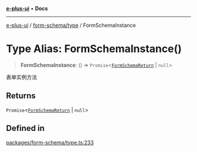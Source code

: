 [**e-plus-ui**](../../../README.md) • **Docs**

***

[e-plus-ui](../../../modules.md) / [form-schema/type](../README.md) / FormSchemaInstance

# Type Alias: FormSchemaInstance()

> **FormSchemaInstance**: () => `Promise`\<[`FormSchemaReturn`](../interfaces/FormSchemaReturn.md) \| `null`\>

表单实例方法

## Returns

`Promise`\<[`FormSchemaReturn`](../interfaces/FormSchemaReturn.md) \| `null`\>

## Defined in

[packages/form-schema/type.ts:233](https://github.com/c-eqian/e-plus-ui/blob/9afe3efca84f90347511649ce68bd1a732377c38/packages/form-schema/type.ts#L233)
